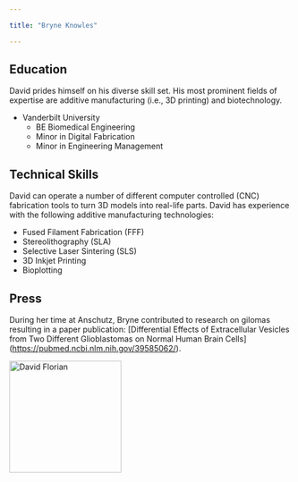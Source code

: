 ```yaml
---

title: "Bryne Knowles"

---
```


## Education

David prides himself on his diverse skill set. His most prominent fields of expertise are additive manufacturing (i.e., 3D printing) and biotechnology. 

* Vanderbilt University
  * BE Biomedical Engineering
  * Minor in Digital Fabrication
  * Minor in Engineering Management 


## Technical Skills

David can operate a number of different computer controlled (CNC) fabrication tools to turn 3D models into real-life parts. David has experience with the following additive manufacturing technologies:

* Fused Filament Fabrication (FFF)
* Stereolithography (SLA)
* Selective Laser Sintering (SLS)
* 3D Inkjet Printing
* Bioplotting

## Press 

During her time at Anschutz, Bryne contributed to research on gilomas resulting in a paper publication: [Differential Effects of Extracellular Vesicles from Two Different Glioblastomas on Normal Human Brain Cells] (https://pubmed.ncbi.nlm.nih.gov/39585062/).

<img src="/assets/img/David_Headshot_web2.jpg" alt="David Florian" style="width:200px;"/>
